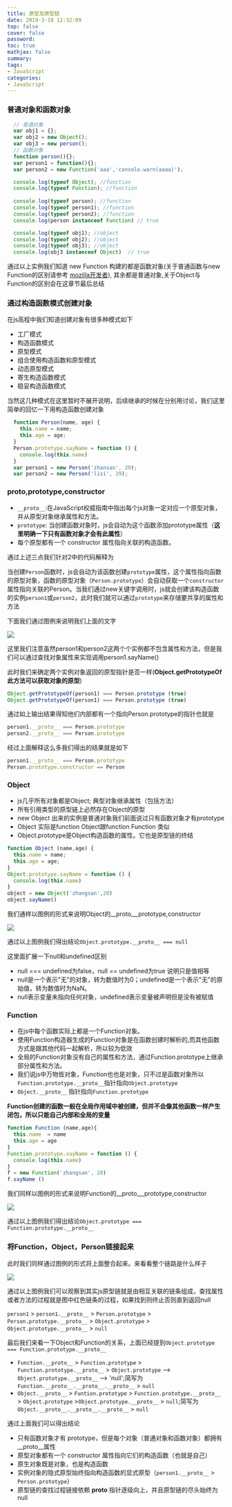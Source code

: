 ```yaml
---
title: 原型及原型链
date: 2019-3-10 12:32:09
top: false
cover: false
password:
toc: true
mathjax: false
summary: 
tags:
- JavaScript
categories:
- JavaScript
---
```


### 普通对象和函数对象

```js
  // 普通对象
  var obj1 = {}; 
  var obj2 = new Object();
  var obj3 = new person();
  // 函数对象
  function person(){}; 
  var person1 = function(){};
  var person2 = new Function('aaa','console.warn(aaaa)');

  console.log(typeof Object); //function 
  console.log(typeof Function); //function 
  
  console.log(typeof person); //function 
  console.log(typeof person1); //function 
  console.log(typeof person2); //function  
  console.log(person instanceof Function) // true 

  console.log(typeof obj1); //object 
  console.log(typeof obj2); //object 
  console.log(typeof obj3); //object
  console.log(obj3 instanceof Object)  // true
```

通过以上实例我们知道 new Function 构建的都是函数对象(关于普通函数与new Function的区别请参考 <a href= "https://developer.mozilla.org/en-US/docs/Web/JavaScript/Reference/Global_Objects/Function">mozilla开发者</a>), 其余都是普通对象,关于Object与Function的区别会在这章节最后总结


### 通过构造函数模式创建对象

在js高程中我们知道创建对象有很多种模式如下

- 工厂模式
- 构造函数模式
- 原型模式
- 组合使用构造函数和原型模式
- 动态原型模式
- 寄生构造函数模式
- 稳妥构造函数模式

当然这几种模式在这里暂时不展开说明，后续继承的时候在分别用讨论，我们这里简单的回忆一下用构造函数创建对象

```js
  function Person(name, age) {
    this.name = name;
    this.age = age;
  }
  Person.prototype.sayName = function () {
    console.log(this.name)
  }
  var person1 = new Person('zhansan', 29);
  var person2 = new Person('lisi', 29);
```

### __proto__,prototype,constructor

- `__proto__`:在JavaScript权威指南中指出每个js对象一定对应一个原型对象，并从原型对象继承属性和方法。
- `prototype`: 当创建函数对象时，js会自动为这个函数添加prototype属性（**这里明确一下只有函数对象才会有此属性**）
- 每个原型都有一个 constructor 属性指向关联的构造函数。

通过上述三点我们针对2中的代码解释为

当创建`Person`函数时，js会自动为该函数创建`prototype`属性，这个属性指向函数的原型对象，函数的原型对象（`Person.prototype`）会自动获取一个`constructor`属性指向关联的Person。当我们通过new关键字调用时，js就会创建该构造函数的实例`person1`或`person2`，此时我们就可以通过`prototype`来存储要共享的属性和方法

下面我们通过图例来说明我们上面的文字

<image src='/images/Person.png'></image>

这里我们注意虽然person1和person2这两个个实例都不包含属性和方法，但是我们可以通过查找对象属性来实现调用person1.sayName()

此时我们来确定两个实例对象返回的原型指针是否一样(**Object.getPrototypeOf 此方法可以获取对象的原型**)

```js
Object.getPrototypeOf(person1) === Person.prototype (true)
Object.getPrototypeOf(person1) === Person.prototype (true)
```

通过如上输出结果得知他们内部都有一个指向Person.prototype的指针也就是

```js
person1.__proto__ === Person.prototype
person2.__proto__ === Person.prototype
```

经过上面解释这么多我们得出的结果就是如下 

```js
person1.__proto__ === Person.prototype
Person.prototype.constructor == Person
```

### Object

- js几乎所有对象都是Object; 典型对象继承属性（包括方法）
- 所有引用类型的原型链上必然存在Object的原型
- new Object 出来的实例是普通对象我们前面说过只有函数对象才有prototype
- Object 实际是function Object跟function Function 类似
- Object.prototype是Object构造函数的属性。它也是原型链的终结

```js
function Object (name,age) {
  this.name = name;
  this.age = age;
}
Object.prototype.sayName = function () {
  console.log(this.name)
}
object = new Object('zhangsan',20)
object.sayName()
```

我们通样以图例的形式来说明Object的__proto__,prototype,constructor

<image src='/images/Object.png'></image>

通过以上图例我们得出结论`Object.prototype.__proto__ === null`

这里面扩展一下null和undefined区别

- null === undefined为false，null == undefined为true 说明只是值相等
- null是一个表示"无"的对象，转为数值时为0；undefined是一个表示"无"的原始值，转为数值时为NaN。
- null表示变量未指向任何对象，undefined表示变量被声明但是没有被赋值

### Function

- 在js中每个函数实际上都是一个Function对象。
- 使用Function构造器生成的Function对象是在函数创建时解析的,而其他函数方式是跟其他代码一起解析，所以较为低效
- 全局的Function对象没有自己的属性和方法，通过Function.prototype上继承部分属性和方法。
- 我们说js中万物皆对象，Function也也是对象，只不过是函数对象所以`Function.prototype.__proto__`指针指向`Object.prototype`
- `Object.__proto__` 指针指向`Function.prototype`

**Function创建的函数一般在全局作用域中被创建，但并不会像其他函数一样产生闭包，所以只能自己内部和全局的变量**
       
```js
function Function (name,age){
  this.name  = name
  this.age = age
}
Function.prototype.sayName = function () {
  console.log(this.name)
}
f = new Function('zhangsan', 20)
f.sayName ()

```

我们同样以图例的形式来说明Function的__proto__,prototype,constructor

<image src='/images/Function.png'></image>

通过以上图例我们得出结论`Object.prototype === Function.prototype.__proto__`

### 将Function，Object，Person链接起来

此时我们同样通过图例的形式将上面整合起来。来看看整个链路是什么样子

<image src='/images/prototype.png'></image>

 通过以上图例我们可以观察到其实js原型链就是由相互关联的链条组成，查找属性或者方法的过程就是图中红色链条的过程，如果找到则终止否则直到返回null

`person1` > `person1.__proto__` > `Person.prototype` > `Person.prototype.__proto__` > `Object.prototype` > `Object.prototype.__proto__` > `null`


最后我们来看一下Object和Function的关系，上面已经提到`Object.prototype === Function.prototype.__proto__`

- `Function.__proto__` > `Function.prototype` > `Function.prototype.__proto__` > `Object.prototype` --> `Object.prototype.__proto__` --> 'null';简写为`Function.__proto__.__proto__.__proto__` > `null`
- `Object.__proto__` > `Funtion.prototype` > `Function.prototype.__proto__` > `Object.prototype` >`Object.prototype.__proto__` > `null`;简写为`Object.__proto__.__proto__.__proto__` > `null`

通过上面我们可以得出结论

- 只有函数对象才有 prototype，但是每个对象（普通对象和函数对象）都拥有__proto__属性
- 原型对象都有一个 constructor 属性指向它们的构造函数（也就是自己）
- 原生对象既是对象，也是构造函数
- 实例对象的隐式原型始终指向构造函数的显式原型（`person1.__proto__` > `Person.prototype`）
- 原型链的查找过程链接依赖 __proto__ 指针逐级向上，并且原型链的尽头始终为null
